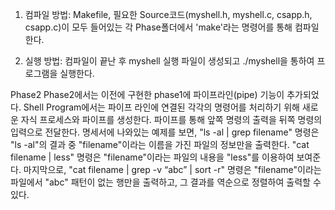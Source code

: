 1. 컴파일 방법:
Makefile, 필요한 Source코드(myshell.h, myshell.c, csapp.h, csapp.c)이 모두 들어있는 각 Phase폴더에서 'make'라는 명령어를 통해 컴파일 한다.

2. 실행 방법:
컴파일이 끝난 후 myshell 실행 파일이 생성되고 ./myshell을 통하여 프로그램을 실행한다.


Phase2
Phase2에서는 이전에 구현한 phase1에 파이프라인(pipe) 기능이 추가되었다. 
Shell Program에서는 파이프 라인에 연결된 각각의 명령어를 처리하기 위해 새로운 자식 프로세스와 파이프를 생성한다. 
파이프를 통해 앞쪽 명령의 출력을 뒤쪽 명령의 입력으로 전달한다. 
명세서에 나와있는 예제를 보면, "ls -al | grep filename" 명령은 "ls -al"의 결과 중 "filename"이라는 이름을 가진 파일의 정보만을 출력한다. 
"cat filename | less" 명령은 "filename"이라는 파일의 내용을 "less"를 이용하여 보여준다. 
마지막으로, "cat filename | grep -v “abc” | sort -r" 명령은 "filename"이라는 파일에서 "abc" 패턴이 없는 행만을 출력하고, 
그 결과를 역순으로 정렬하여 출력할 수 있다.